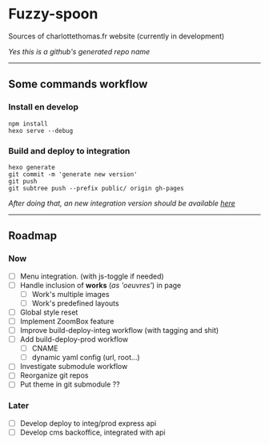 # Fuzzy-spoon
Sources of charlottethomas.fr website (currently in development)

*Yes this is a github's generated repo name*

---

## Some commands workflow
### Install en develop
`npm install`  
`hexo serve --debug`  

### Build and deploy to integration
`hexo generate`  
`git commit -m 'generate new version'`  
`git push`  
`git subtree push --prefix public/ origin gh-pages`  

*After doing that, an new integration version should be available [here](https://crucialhawg.github.io/fuzzy-spoon/)*

---

## Roadmap
### Now
- [ ] Menu integration. (with js-toggle if needed)
- [ ]	Handle inclusion of **works** (*as 'oeuvres'*) in page
	- [ ]	Work's multiple images
	- [ ]	Work's predefined layouts
- [ ] Global style reset
- [ ]	Implement ZoomBox feature
- [ ] Improve build-deploy-integ workflow (with tagging and shit)
- [ ] Add build-deploy-prod workflow
	- [ ] CNAME
	- [ ] dynamic yaml config (url, root...)
- [ ] Investigate submodule workflow
- [ ] Reorganize git repos
- [ ] Put theme in git submodule ??

### Later
- [ ] Develop deploy to integ/prod express api
- [ ] Develop cms backoffice, integrated with api
